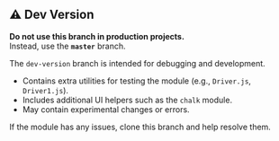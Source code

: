 ## ⚠️ Dev Version

**Do not use this branch in production projects.**  
Instead, use the **`master`** branch.

The `dev-version` branch is intended for debugging and development.

- Contains extra utilities for testing the module (e.g., `Driver.js`, `Driver1.js`).
- Includes additional UI helpers such as the `chalk` module.
- May contain experimental changes or errors.

If the module has any issues, clone this branch and help resolve them.

